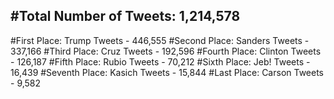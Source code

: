 #Total Number of Tweets: 1,214,578 
---
#First Place: Trump Tweets - 446,555
#Second Place: Sanders Tweets - 337,166
#Third Place: Cruz Tweets - 192,596
#Fourth Place: Clinton Tweets - 126,187
#Fifth Place: Rubio Tweets - 70,212
#Sixth Place: Jeb! Tweets - 16,439
#Seventh Place: Kasich Tweets - 15,844
#Last Place: Carson Tweets - 9,582
